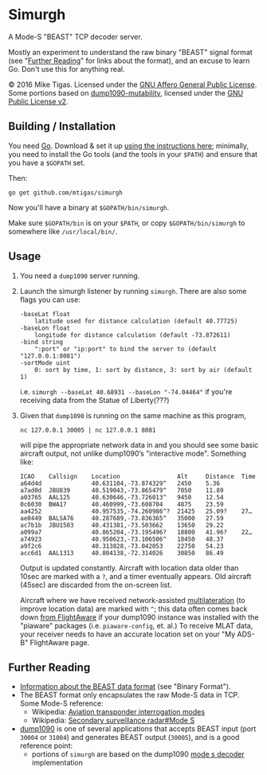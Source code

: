 # Simurgh

A Mode-S "BEAST" TCP decoder server.

Mostly an experiment to understand the raw binary "BEAST" signal format
(see "[Further Reading](#further-reading)" for links about the format),
and an excuse to learn Go. Don't use this for anything real.

© 2016 Mike Tigas. Licensed under the [GNU Affero General Public License](LICENSE). Some portions based on [dump1090-mutability](https://github.com/mutability/dump1090), licensed under the [GNU Public License v2](https://github.com/mutability/dump1090/blob/master/LICENSE).

## Building / Installation

You need [Go](https://golang.org/). Download & set it up [using the instructions here](https://golang.org/doc/install);
minimally, you need to install the Go tools (and the tools in your `$PATH`)
and ensure that you have a `$GOPATH` set.

Then:

```
go get github.com/mtigas/simurgh
```

Now you'll have a binary at `$GOPATH/bin/simurgh`.

Make sure `$GOPATH/bin` is on your `$PATH`, or copy `$GOPATH/bin/simurgh` to
somewhere like `/usr/local/bin/`.

## Usage

1. You need a `dump1090` server running.

2. Launch the simurgh listener by running `simurgh`. There are also some flags
   you can use:

   ```
   -baseLat float
       latitude used for distance calculation (default 40.77725)
   -baseLon float
       longitude for distance calculation (default -73.872611)
   -bind string
       ":port" or "ip:port" to bind the server to (default "127.0.0.1:8081")
   -sortMode uint
       0: sort by time, 1: sort by distance, 3: sort by air (default 1)
   ```

   i.e. `simurgh --baseLat 40.68931 --baseLon "-74.04464"` if you're
   receiving data from the Statue of Liberty(???)

3. Given that `dump1090` is running on the same machine as this program,

   ```
   nc 127.0.0.1 30005 | nc 127.0.0.1 8081
   ```

   will pipe the appropriate network data in and you should see some basic
   aircraft output, not unlike dump1090’s "interactive mode". Something like:

   ```
   ICAO    Callsign    Location                Alt     Distance  Time
   a64d4d              40.631104,-73.874329^   2450    5.36
   a7ad0d  JBU839      40.519043,-73.865479^   7050    11.89
   a03765  AAL125      40.630646,-73.726013^   9450    12.54
   0c6030  BWA17       40.460999,-73.608704    4875    23.59
   aa4252              40.957535,-74.260986^?  21425   25.09?    27…
   ae0449  BALSA76     40.287689,-73.836365^   35000   27.59
   ac7b1b  JBU1503     40.431381,-73.503662    13650   29.22
   a099a7              40.865204,-73.195496?   18800   41.96?    22…
   a74923              40.950623,-73.106506^   18450   48.37
   a9f2c6              40.313828,-73.042053    22750   54.23
   acc6d1  AAL1313     40.804138,-72.314026    30850   86.49
   ```

   Output is updated constantly. Aircraft with location data older than 10sec
   are marked with a `?`, and a timer eventually appears. Old aircraft (45sec)
   are discarded from the on-screen list.

   Aircraft where we have received network-assisted
   [multilateration](https://en.wikipedia.org/wiki/Multilateration)
   (to improve location data) are marked with `^`; this data often comes back
   down [from FlightAware](https://flightaware.com/adsb/mlat/) if
   your dump1090 instance was installed with the "piaware" packages (i.e.
   `piaware-config`, et. al.) To receive MLAT data, your receiver needs to
   have an accurate location set on your "My ADS-B" FlightAware page.

## Further Reading

* [Information about the BEAST data format](http://wiki.modesbeast.com/Mode-S_Beast:Data_Output_Formats) (see "Binary Format").
* The BEAST format only encapsulates the raw Mode-S data in TCP. Some Mode-S reference:
  * Wikipedia: [Aviation transponder interrogation modes](https://en.wikipedia.org/wiki/Aviation_transponder_interrogation_modes)
  * Wikipedia: [Secondary surveillance radar#Mode S](https://en.wikipedia.org/wiki/Secondary_surveillance_radar#Mode_S)
* [dump1090](https://github.com/mutability/dump1090) is one of several applications that accepts BEAST input (port `30004` or `31004`) and generates BEAST output (`30005`), and is a good reference point:
  * portions of `simurgh` are based on the dump1090 [mode s decoder](https://github.com/mutability/dump1090/blob/master/mode_s.c) implementation
